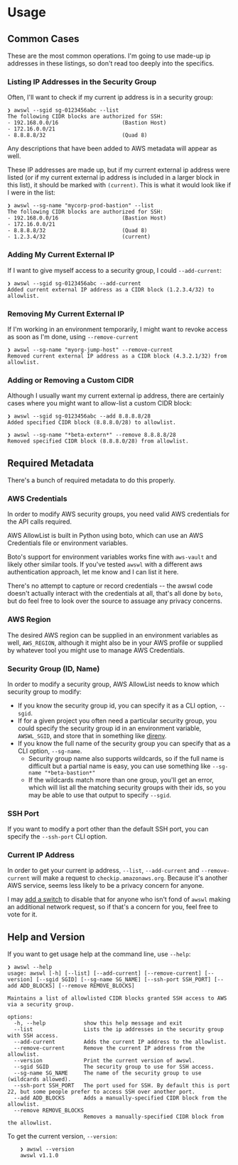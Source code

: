 # Usage

## Common Cases

These are the most common operations.  I'm going to use made-up ip addresses in these listings, so don't read too deeply into the specifics.

### Listing IP Addresses in the Security Group

Often, I'll want to check if my current ip address is in a security group:

```shell
❯ awswl --sgid sg-0123456abc --list
The following CIDR blocks are authorized for SSH:
- 192.168.0.0/16                    (Bastion Host)
- 172.16.0.0/21
- 8.8.8.8/32                        (Quad 8)
```

Any descriptions that have been added to AWS metadata will appear as well.

These IP addresses are made up, but if my current external ip address were listed (or if my current external ip address is included in a larger block in this list), it should be marked with `(current)`.  This is what it would look like if I were in the list:

```shell
❯ awswl --sg-name "mycorp-prod-bastion" --list
The following CIDR blocks are authorized for SSH:
- 192.168.0.0/16                    (Bastion Host)
- 172.16.0.0/21
- 8.8.8.8/32                        (Quad 8)
- 1.2.3.4/32                        (current)
```

### Adding My Current External IP

If I want to give myself access to a security group, I could `--add-current`:

```shell
❯ awswl --sgid sg-0123456abc --add-current
Added current external IP address as a CIDR block (1.2.3.4/32) to allowlist.
```

### Removing My Current External IP
 
If I'm working in an environment temporarily, I might want to revoke access as soon as I'm done, using `--remove-current`

```shell
❯ awswl --sg-name "myorg-jump-host" --remove-current
Removed current external IP address as a CIDR block (4.3.2.1/32) from allowlist.
```
### Adding or Removing a Custom CIDR

Although I usually want my current external ip address, there are certainly cases where you might want to allow-list a custom CIDR block:

```shell
❯ awswl --sgid sg-0123456abc --add 8.8.8.8/28
Added specified CIDR block (8.8.8.0/28) to allowlist.

❯ awswl --sg-name "*beta-extern*" --remove 8.8.8.8/28
Removed specified CIDR block (8.8.8.0/28) from allowlist.
```

## Required Metadata
There's a bunch of required metadata to do this properly.

### AWS Credentials
In order to modify AWS security groups, you need valid AWS credentials for the API calls required.

AWS AllowList is built in Python using boto, which can use an AWS Credentials file or environment variables.

Boto's support for environment variables works fine with `aws-vault` and likely other similar tools. If you've tested `awswl` with a different aws authentication approach, let me know and I can list it here.

There's no attempt to capture or record credentials -- the awswl code doesn't actually interact with the credentials at all, that's all done by `boto`, but do feel free to look over the source to assuage any privacy concerns.

### AWS Region

The desired AWS region can be supplied in an environment variables as well, `AWS_REGION`, although it might also be in your AWS profile or supplied by whatever tool you might use to manage AWS Credentials. 

### Security Group (ID, Name)

In order to modify a security group, AWS AllowList needs to know which security group to modify:

- If you know the security group id, you can specify it as a CLI option, `--sgid`.
- If for a given project you often need a particular security group, you could specify the security group id in an environment variable, `AWSWL_SGID`, and store that in something like [direnv](https://direnv.net).
- If you know the full name of the security group you can specify that as a CLI option, `--sg-name`.
  - Security group name also supports wildcards, so if the full name is difficult but a partial name is easy, you can use something like `--sg-name "*beta-bastion*"`
  - If the wildcards match more than one group, you'll get an error, which will list all the matching security groups with their ids, so you may be able to use that output to specify `--sgid`. 

### SSH Port

If you want to modify a port other than the default SSH port, you can specify the `--ssh-port` CLI option.

### Current IP Address

In order to get your current ip address, ``--list``, ``--add-current`` and ``--remove-current`` will make a request to ``checkip.amazonaws.org``. Because it's another AWS service, seems less likely to be a privacy concern for anyone.

I may [add a switch](https://github.com/geoffreywiseman/awswl/issues/3) to disable that for anyone who isn't fond of `awswl` making an additional network request, so if that's a concern for you, feel free to vote for it.

## Help and Version

If you want to get usage help at the command line, use `--help`:

```shell
❯ awswl --help
usage: awswl [-h] [--list] [--add-current] [--remove-current] [--version] [--sgid SGID] [--sg-name SG_NAME] [--ssh-port SSH_PORT] [--add ADD_BLOCKS] [--remove REMOVE_BLOCKS]

Maintains a list of allowlisted CIDR blocks granted SSH access to AWS via a security group.

options:
  -h, --help            show this help message and exit
  --list                Lists the ip addresses in the security group with SSH access.
  --add-current         Adds the current IP address to the allowlist.
  --remove-current      Remove the current IP address from the allowlist.
  --version             Print the current version of awswl.
  --sgid SGID           The security group to use for SSH access.
  --sg-name SG_NAME     The name of the security group to use (wildcards allowed).
  --ssh-port SSH_PORT   The port used for SSH. By default this is port 22, but some people prefer to access SSH over another port.
  --add ADD_BLOCKS      Adds a manually-specified CIDR block from the allowlist.
  --remove REMOVE_BLOCKS
                        Removes a manually-specified CIDR block from the allowlist.
```

To get the current version, `--version`:

```shell
    ❯ awswl --version
    awswl v1.1.0
```
